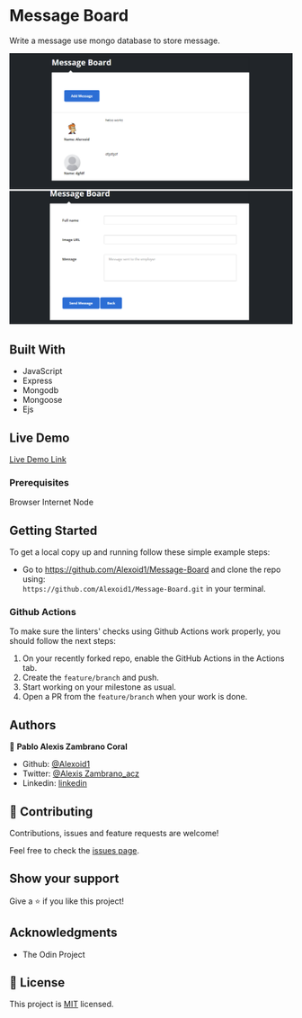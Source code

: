 # Message Board
 Write a message use mongo database to store message.

![screenshot](./img/image1.png)
![screenshot](./img/image2.png)


## Built With

- JavaScript
- Express
- Mongodb
- Mongoose
- Ejs

## Live Demo
[Live Demo Link](https://Message-Board.alexoid.repl.co)
 

### Prerequisites

Browser
Internet
Node

## Getting Started

To get a local copy up and running follow these simple example steps:

- Go to https://github.com/Alexoid1/Message-Board and clone the repo using: <br>
`https://github.com/Alexoid1/Message-Board.git` in your terminal.

### Github Actions

To make sure the linters' checks using Github Actions work properly, you should follow the next steps:

1. On your recently forked repo, enable the GitHub Actions in the Actions tab.
2. Create the `feature/branch` and push.
3. Start working on your milestone as usual.
4. Open a PR from the `feature/branch` when your work is done.


## Authors

👤 **Pablo Alexis Zambrano Coral**
- Github: [@Alexoid1](https://github.com/Alexoid1)
- Twitter: [@Alexis Zambrano_acz](https://twitter.com/pablo_acz)
- Linkedin: [linkedin](https://www.linkedin.com/in/alexzambranocoral/)

## 🤝 Contributing

Contributions, issues and feature requests are welcome!

Feel free to check the [issues page](https://github.com/Alexoid1/Message-Board/issues).

## Show your support

Give a ⭐️ if you like this project!

## Acknowledgments


- The Odin Project


## 📝 License

This project is [MIT]() licensed.
